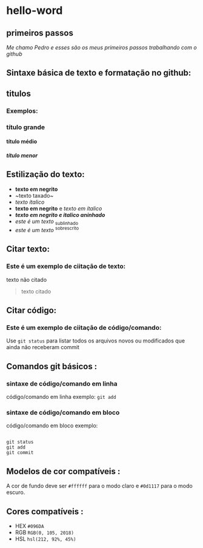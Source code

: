 # hello-word
## primeiros passos
*Me chamo Pedro e esses são os meus primeiros passos trabalhando com o github*
## Sintaxe básica de texto e formatação no github:
## titulos
### Exemplos:
 ### título grande
 #### título médio
 ##### título menor

## Estilização do texto: 

* **texto em negrito**
* ~texto taxado~
* *texto ítalico*
* **texto em negrito** e *texto em ítalico*
* **_texto em negrito e italico aninhado_**
*  *este é um texto* <sub> sublinhado </sub>
*  *este é um texto* <sup> sobrescrito </sup>
## Citar texto:
### Este é um exemplo de ciitação de texto:

texto não citado
>texto citado

## Citar código:
### Este é um exemplo de ciitação de código/comando:

Use `git status` para listar todos os arquivos novos ou modificados que ainda não receberam commit

## Comandos git básicos :
### sintaxe de código/comando em linha
código/comando em linha exemplo: `git add` 
### sintaxe de código/comando em bloco
código/comando em bloco exemplo:
```

git status
git add
git commit

```

## Modelos de cor compatíveis :
A cor de fundo deve ser `#ffffff` para o modo claro e `#0d1117` para o modo escuro.

## Cores compatíveis :

* HEX `#096DA` 
* RGB `RGB(0, 105, 2018)`
* HSL `hsl(212, 92%, 45%)`





